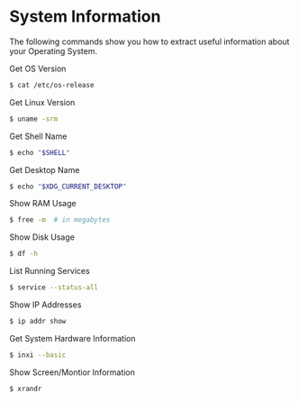 # System Information

The following commands show you how to extract useful information about your Operating System.

Get OS Version

```bash
$ cat /etc/os-release
```

Get Linux Version

```bash
$ uname -srm
```

Get Shell Name

```bash
$ echo "$SHELL"
```

Get Desktop Name

```bash
$ echo "$XDG_CURRENT_DESKTOP"
```

Show RAM Usage

```bash
$ free -m  # in megabytes
```

Show Disk Usage

```bash
$ df -h
```

List Running Services

```bash
$ service --status-all
```

Show IP Addresses

```bash
$ ip addr show
```

Get System Hardware Information

```bash
$ inxi --basic
```

Show Screen/Montior Information

```bash
$ xrandr
```
